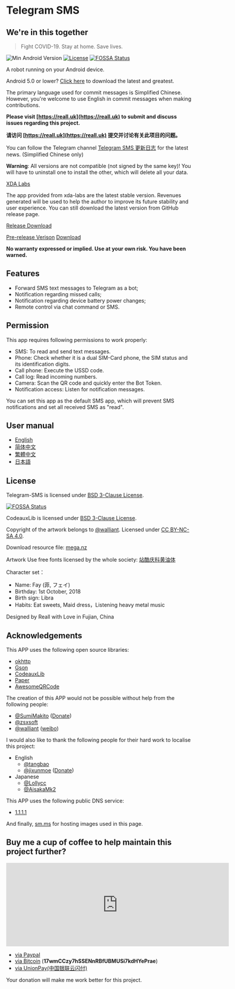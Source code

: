 # Telegram SMS

## We're in this together

> Fight COVID-19. Stay at home. Save lives.

![Min Android Version](https://img.shields.io/badge/Min%20Android%20Version-5.1-orange.svg)
[![License](https://img.shields.io/badge/License-BSD%203--Clause-blue.svg)](https://github.com/telegram-sms/telegram-sms/blob/master/LICENSE)
[![FOSSA Status](https://app.fossa.io/api/projects/git%2Bgithub.com%2Fqwe7002%2Ftelegram-sms.svg?type=shield)](https://app.fossa.io/projects/git%2Bgithub.com%2Fqwe7002%2Ftelegram-sms?ref=badge_shield)

A robot running on your Android device.

Android 5.0 or lower? [Click here](https://github.com/telegram-sms/telegram-sms-compat) to download the latest and greatest.

The primary language used for commit messages is Simplified Chinese. However, you're welcome to use English in commit messages when making contributions.

**Please visit [https://reall.uk](https://reall.uk) to submit and discuss issues regarding this project.**

**请访问 [https://reall.uk](https://reall.uk) 提交并讨论有关此项目的问题。**

You can follow the Telegram channel [Telegram SMS 更新日志](https://t.me/tg_sms_changelog) for the latest news. (Simplified Chinese only)

**Warning**: All versions are not compatible (not signed by the same key)! You will have to uninstall one to install the other, which will delete all your data.

[XDA Labs](https://labs.xda-developers.com/store/app/com.qwe7002.telegram_sms)

The app provided from xda-labs are the latest stable version. Revenues generated will be used to help the author to improve its future stability and user experience. You can still download the latest version from GitHub release page.

[Release Download](https://github.com/telegram-sms/telegram-sms/releases)

[Pre-release Verison](https://github.com/qwe7002/telegram-sms) [Download](https://github.com/qwe7002/telegram-sms/actions?query=actor%3Areall-network+branch%3Anightly+is%3Asuccess+event%3Apush)

**No warranty expressed or implied. Use at your own risk. You have been warned.**

## Features

- Forward SMS text messages to Telegram as a bot;
- Notification regarding missed calls;
- Notification regarding device battery power changes;
- Remote control via chat command or SMS.

## Permission

This app requires following permissions to work properly:

- SMS: To read and send text messages.
- Phone: Check whether it is a dual SIM-Card phone, the SIM status and its identification digits.
- Call phone: Execute the USSD code.
- Call log: Read incoming numbers.
- Camera: Scan the QR code and quickly enter the Bot Token.
- Notification access: Listen for notification messages.

You can set this app as the default SMS app, which will prevent SMS notifications and set all received SMS as "read".

## User manual

- [English](https://get.telegram-sms.com/wiki/User_manual)
- [简体中文](https://get.telegram-sms.com/wiki/用户手册)
- [繁體中文](https://get.telegram-sms.com/wiki/用戶手冊)
- [日本語](https://get.telegram-sms.com/wiki/マニュアル)

## License

Telegram-SMS is licensed under [BSD 3-Clause License](https://get.telegram-sms.com/license).

[![FOSSA Status](https://app.fossa.io/api/projects/git%2Bgithub.com%2Fqwe7002%2Ftelegram-sms.svg?type=large)](https://app.fossa.io/projects/git%2Bgithub.com%2Fqwe7002%2Ftelegram-sms?ref=badge_large)

CodeauxLib is licensed under [BSD 3-Clause License](https://github.com/telegram-sms/telegram-sms/blob/master/codeauxlib-license/LICENSE).

Copyright of the artwork belongs to [@walliant](https://www.pixiv.net/member.php?id=5600144). Licensed under [CC BY-NC-SA 4.0](https://creativecommons.org/licenses/by-nc-sa/4.0/).

Download resource file: [mega.nz](https://mega.nz/#F!TmwQSYjD!XN-uVfciajwy3okjIdpCAQ)

Artwork Use free fonts licensed by the whole society: [站酷庆科黄油体](https://www.zcool.com.cn/work/ZMTg5MDEyMDQ=.html)

Character set：

- Name: Fay (菲, フェイ)
- Birthday: 1st October, 2018
- Birth sign: Libra
- Habits: Eat sweets, Maid dress，Listening heavy metal music

Designed by Reall with Love in Fujian, China

## Acknowledgements

This APP uses the following open source libraries:

- [okhttp](https://github.com/square/okhttp)
- [Gson](https://github.com/google/gson)
- [CodeauxLib](https://github.com/telegram-sms/CodeauxLibPortable)
- [Paper](https://github.com/pilgr/Paper)
- [AwesomeQRCode](https://github.com/SumiMakito/AwesomeQRCode)

The creation of this APP would not be possible without help from the following people:

- [@SumiMakito](https://github.com/SumiMakito) ([Donate](https://paypal.me/makito))
- [@zsxsoft](https://github.com/zsxsoft)
- [@walliant](https://www.pixiv.net/member.php?id=5600144) ([weibo](https://www.weibo.com/p/1005053186671274))

I would also like to thank the following people for their hard work to localise this project:

- English
  - [@tangbao](https://github.com/tangbao)
  - [@jixunmoe](https://github.com/jixunmoe) ([Donate](https://paypal.me/jixun))
- Japanese
  - [@Lollycc](https://github.com/lollycc)
  - [@AisakaMk2](https://github.com/AisakaMk2)

This APP uses the following public DNS service:

- [1.1.1.1](https://1.1.1.1/)

And finally, [sm.ms](https://sm.ms) for hosting images used in this page.

## Buy me a cup of coffee to help maintain this project further?

<iframe src="https://github.com/sponsors/qwe7002/card" title="Sponsor qwe7002" height="225" width="600" style="border: 0;"></iframe>

- [via Paypal](https://get.telegram-sms.com/donate/paypal)
- [via Bitcoin](bitcoin:17wmCCzy7hSSENnRBfUBMUSi7kdHYePrae) (**17wmCCzy7hSSENnRBfUBMUSi7kdHYePrae**)
- [via UnionPay(中国银联云闪付)](https://get.telegram-sms.com/donate/unionpay)

Your donation will make me work better for this project.
